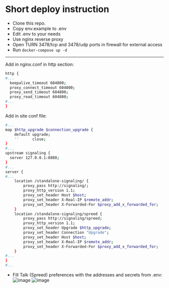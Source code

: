 # Short deploy instruction
- Clone this repo.
- Copy env.example to .env
- Edit .env to your needs
- Use nginx reverse proxy
- Open TURN 3478/tcp and 3478/udp ports in firewall for external access
- Run `docker-compose up -d`
---
Add in nginx.conf in http section:
```bash
http {
#...
  keepalive_timeout 604800;
  proxy_connect_timeout 604800;
  proxy_send_timeout 604800;
  proxy_read_timeout 604800;
#...
}

```
Add in site conf file:
```bash
#...
map $http_upgrade $connection_upgrade {
    default upgrade;
    ''      close;
}
#...
upstream signaling {
  server 127.0.0.1:8888;
}
#...
server {
#...
    location /standalone-signaling/ {
        proxy_pass http://signaling/;
        proxy_http_version 1.1;
        proxy_set_header Host $host;
        proxy_set_header X-Real-IP $remote_addr;
        proxy_set_header X-Forwarded-For $proxy_add_x_forwarded_for;
    }
    location /standalone-signaling/spreed {
        proxy_pass http://signaling/spreed;
        proxy_http_version 1.1;
        proxy_set_header Upgrade $http_upgrade;
        proxy_set_header Connection "Upgrade";
        proxy_set_header Host $host;
        proxy_set_header X-Real-IP $remote_addr;
        proxy_set_header X-Forwarded-For $proxy_add_x_forwarded_for;
    }
#...
}
#...
```
- Fill Talk (Spreed) preferences with the addresses and secrets from .env:
![image](https://github.com/drlight17/nc-talk-rec-docker/assets/37434652/2e6f863b-f5d4-4988-86cc-e287a13e8370)
![image](https://github.com/drlight17/nc-talk-rec-docker/assets/37434652/b3a1a441-3f48-4510-8827-5b3c576c1a58)

